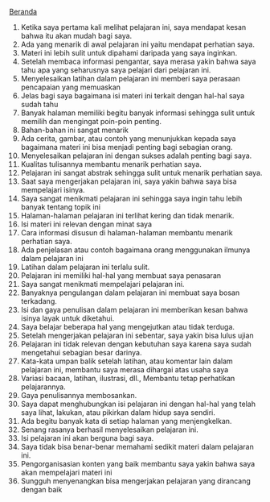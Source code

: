 [Beranda](https://frenkiherlambang.github.io/teknodukasi)

 1. Ketika saya pertama kali melihat pelajaran ini, saya mendapat kesan bahwa itu akan mudah bagi saya.
 2. Ada yang menarik di awal pelajaran ini yaitu
mendapat perhatian saya.
3. Materi ini lebih sulit untuk dipahami daripada yang saya inginkan.
4. Setelah membaca informasi pengantar, saya merasa yakin bahwa saya tahu apa yang seharusnya saya pelajari dari pelajaran ini.
5. Menyelesaikan latihan dalam pelajaran ini memberi saya perasaan pencapaian yang memuaskan
6. Jelas bagi saya bagaimana isi materi ini terkait dengan hal-hal saya
sudah tahu
7. Banyak halaman memiliki begitu banyak informasi sehingga sulit untuk memilih dan mengingat poin-poin penting.
8. Bahan-bahan ini sangat menarik
9. Ada cerita, gambar, atau contoh yang menunjukkan kepada saya bagaimana materi ini bisa menjadi penting bagi sebagian orang.
10. Menyelesaikan pelajaran ini dengan sukses adalah penting bagi saya.
11. Kualitas tulisannya membantu menarik perhatian saya.
12. Pelajaran ini sangat abstrak sehingga sulit untuk menarik perhatian saya.
13. Saat saya mengerjakan pelajaran ini, saya yakin bahwa saya bisa mempelajari isinya.
14. Saya sangat menikmati pelajaran ini sehingga saya ingin tahu lebih banyak tentang topik ini
15. Halaman-halaman pelajaran ini terlihat kering dan tidak menarik.
16. Isi materi ini relevan dengan minat saya
17. Cara informasi disusun di halaman-halaman membantu menarik perhatian saya.
18. Ada penjelasan atau contoh bagaimana orang menggunakan ilmunya
dalam pelajaran ini
19. Latihan dalam pelajaran ini terlalu sulit.
20. Pelajaran ini memiliki hal-hal yang membuat saya penasaran
21. Saya sangat menikmati mempelajari pelajaran ini.
22. Banyaknya pengulangan dalam pelajaran ini membuat saya bosan
terkadang.
23. Isi dan gaya penulisan dalam pelajaran ini memberikan kesan bahwa isinya layak untuk diketahui.
24. Saya belajar beberapa hal yang mengejutkan atau tidak terduga.
25. Setelah mengerjakan pelajaran ini sebentar, saya yakin bisa lulus ujian
26. Pelajaran ini tidak relevan dengan kebutuhan saya karena saya sudah mengetahui sebagian besar darinya.
27. Kata-kata umpan balik setelah latihan, atau komentar lain dalam pelajaran ini, membantu saya merasa dihargai atas usaha saya
28. Variasi bacaan, latihan, ilustrasi, dll., Membantu
tetap perhatikan pelajarannya.
29. Gaya penulisannya membosankan.
30. Saya dapat menghubungkan isi pelajaran ini dengan hal-hal yang telah saya lihat, lakukan, atau pikirkan dalam hidup saya sendiri.
31. Ada begitu banyak kata di setiap halaman yang menjengkelkan.
32. Senang rasanya berhasil menyelesaikan pelajaran ini.
33. Isi pelajaran ini akan berguna bagi saya.
34. Saya tidak bisa benar-benar memahami sedikit materi dalam pelajaran ini.
35. Pengorganisasian konten yang baik membantu saya yakin bahwa saya akan mempelajari materi ini
36. Sungguh menyenangkan bisa mengerjakan pelajaran yang dirancang dengan baik
